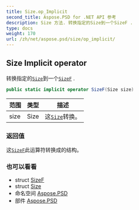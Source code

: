 ```yaml
---
title: Size.op_Implicit
second_title: Aspose.PSD for .NET API 参考
description: Size 方法. 转换指定的Size到一个SizeF .
type: docs
weight: 170
url: /zh/net/aspose.psd/size/op_implicit/
---
```

## Size Implicit operator

转换指定的[`Size`](../)到一个[`SizeF`](../../sizef/) .

```csharp
public static implicit operator SizeF(Size size)
```

| 范围 | 类型 | 描述 |
| --- | --- | --- |
| size | Size | 这[`Size`](../)转换。 |

### 返回值

这[`SizeF`](../../sizef/)此运算符转换成的结构。

### 也可以看看

* struct [SizeF](../../sizef/)
* struct [Size](../)
* 命名空间 [Aspose.PSD](../../size/)
* 部件 [Aspose.PSD](../../../)


